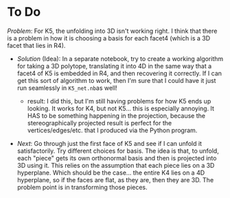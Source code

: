 # To Do

*Problem*: For K5, the unfolding into 3D isn't working right. I think that there is a problem in how it is choosing a basis for each facet4 (which is a 3D facet that lies in R4).

- *Solution* (Idea): In a separate notebook, try to create a working algorithm for taking a 3D polytope, translating it into 4D in the same way that a facet4 of K5 is embedded in R4, and then recovering it correctly. If I can get this sort of algorithm to work, then I'm sure that I could have it just run seamlessly in `K5_net.nb`as well!
  - result: I did this, but I'm still having problems for how K5 ends up looking. It works for K4, but not K5... this is especially annoying. It HAS to be something happening in the projection, because the stereographically projected result is perfect for the vertices/edges/etc. that I produced via the Python program.

- *Next*: Go through just the first face of K5 and see if I can unfold it satisfactorily. Try different choices for basis. The idea is that, to unfold, each "piece" gets its own orthonormal basis and then is projected into 3D using it. This relies on the assumption that each piece lies on a 3D hyperplane. Which should be the case... the entire K4 lies on a 4D hyperplane, so if the faces are flat, as they are, then they are 3D. The problem point is in transforming those pieces.
